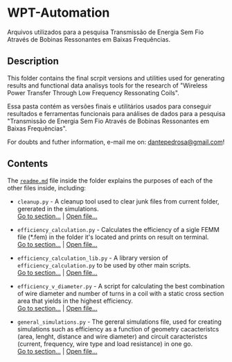 # WPT-Automation
Arquivos utilizados para a pesquisa Transmissão de Energia Sem Fio Através de Bobinas Ressonantes em Baixas Frequências.

## Description

This folder contains the final scrpit versions and utilities used for generating results and functional data analisys tools for the research of "Wireless Power Transfer Through Low Frequency Ressonating Coils".

Essa pasta contém as versões finais e utilitários usados para conseguir resultados e ferramentas funcionais para análises de dados para a pesquisa "Transmissão de Energia Sem Fio Através de Bobinas Ressonantes em Baixas Frequências".

For doubts and futher information, e-mail me on: <dantepedrosa@gmail.com>!

## Contents

The [`readme.md`](python_scripts/readme.md) file inside the folder explains the purposes of each of the other files inside, including:

- ``cleanup.py`` - A cleanup tool used to clear junk files from current folder, gererated in the simulations.  
[Go to section...](python_scripts/readme.md#cleanuppy) | [Open file...](python_scripts/cleanup.py)

- ``efficiency_calculation.py`` - Calculates the efficiency of a sigle FEMM file (*.fem) in the folder it's located and prints on result on terminal.   
[Go to section...](python_scripts/readme.md#efficiency_calculationpy) | [Open file...](python_scripts/efficiency_calculation.py)

- ``efficiency_calculation_lib.py`` - A library version of ``efficiency_calculation.py`` to be used by other main scripts.   
[Go to section...](python_scripts/readme.md#efficiency_calculation_libpy) | [Open file...](python_scripts/efficiency_calculation_lib.py)

- ``efficiency_v_diameter.py`` - A script for calculating the best combination of wire diameter and number of turns in a coil with a static cross section area that yields in the highest efficiency.  
[Go to section...](python_scripts/readme.md#efficiency_v_diameterpy) | [Open file...](python_scripts/efficiency_v_diameter.py)

- ``general_simulations.py`` - The gereral simulations file, used for creating simulations such as efficiency as a function of geometry cacacteristcs (area, lenght, distance and wire diameter) and circuit caracteristcs (current, frequency, wire type and load resistance) in one go.  
[Go to section...](python_scripts/readme.md#general_simulationspy) | [Open file...](python_scripts/general_simulations.py)
